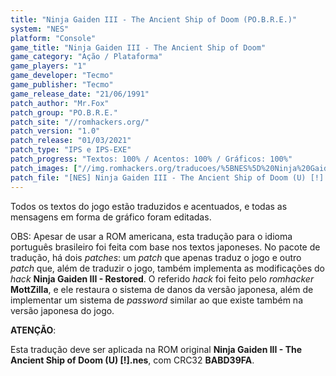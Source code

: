 ```yaml
---
title: "Ninja Gaiden III - The Ancient Ship of Doom (PO.B.R.E.)"
system: "NES"
platform: "Console"
game_title: "Ninja Gaiden III - The Ancient Ship of Doom"
game_category: "Ação / Plataforma"
game_players: "1"
game_developer: "Tecmo"
game_publisher: "Tecmo"
game_release_date: "21/06/1991"
patch_author: "Mr.Fox"
patch_group: "PO.B.R.E."
patch_site: "//romhackers.org/"
patch_version: "1.0"
patch_release: "01/03/2021"
patch_type: "IPS e IPS-EXE"
patch_progress: "Textos: 100% / Acentos: 100% / Gráficos: 100%"
patch_images: ["//img.romhackers.org/traducoes/%5BNES%5D%20Ninja%20Gaiden%20III%20-%20POBRE%20-%201.png","//img.romhackers.org/traducoes/%5BNES%5D%20Ninja%20Gaiden%20III%20-%20POBRE%20-%202.png","//img.romhackers.org/traducoes/%5BNES%5D%20Ninja%20Gaiden%20III%20-%20POBRE%20-%203.png"]
patch_file: "[NES] Ninja Gaiden III - The Ancient Ship of Doom (U) [!] [T-BR] [T-Mr.Fox G-POBRE] [V-1.0 P-100% A-2021].zip"
---
```

Todos os textos do jogo estão traduzidos e acentuados, e todas as mensagens em forma de gráfico foram editadas.

OBS: Apesar de usar a ROM americana, esta tradução para o idioma português brasileiro foi feita com base nos textos japoneses. No pacote de tradução, há dois <i>patches</i>: um <i>patch</i> que apenas traduz o jogo e outro <i>patch</i> que, além de traduzir o jogo, também implementa as modificações do <i>hack</i> <b>Ninja Gaiden III - Restored</b>. O referido <i>hack</i> foi feito pelo <i>romhacker</i> <b>MottZilla</b>, e ele restaura o sistema de danos da versão japonesa, além de implementar um sistema de <i>password</i> similar ao que existe também na versão japonesa do jogo.

<b>ATENÇÃO</b>:

Esta tradução deve ser aplicada na ROM original <b>Ninja Gaiden III - The Ancient Ship of Doom (U) [!].nes</b>, com CRC32 <b>BABD39FA</b>.

